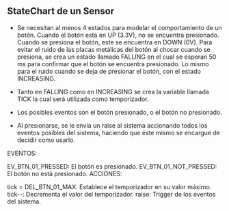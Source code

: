 ## StateChart de un Sensor

- Se necesitan al menos 4 estados para modelar el comportamiento de un botón. Cuando el botón esta en UP (3.3V), no se encuentra presionado. Cuando se presiona el botón, este se encuentra en DOWN (0V). Para evitar el ruido de las placas metálicas del botón al chocar cuando se presiona, se crea un estado llamado FALLING en el cual se esperan 50 ms para confirmar que el botón se encuentra presionado. Lo mismo para el ruido cuando se deja de presionar el botón, con el estado INCREASING.

- Tanto en FALLING como en INCREASING se crea la variable llamada TICK la cual será utilizada como temporizador.

- Los posibles eventos son el botón presionado, o el botón no presionado.

- Al presionarse, se le envía un raise al sistema accionando todos los eventos posibles del sistema, haciendo que este mismo se encargue de decidir como usarlo.

EVENTOS:

EV_BTN_01_PRESSED: El botón es presionado.
EV_BTN_01_NOT_PRESSED: El botón no está presionado.
ACCIONES:

tick = DEL_BTN_01_MAX: Establece el temporizador en su valor máximo.
tick--: Decrementa el valor del temporizador.
raise: Trigger de los eventos del sistema.
